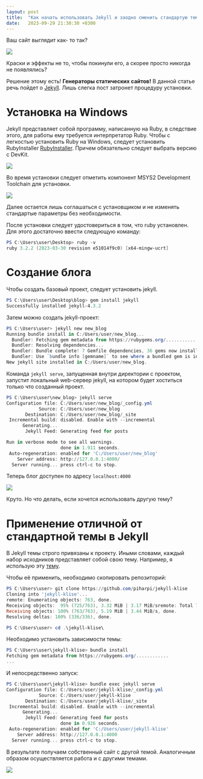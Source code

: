 ```yaml
---
layout: post
title:  "Как начать использовать Jekyll и заодно сменить стандартую тему"
date:   2023-09-29 21:30:30 +0300
---
```


Ваш сайт выглядит как- то так?

![](1.jpg)

Краски и эффекты не то, чтобы покинули его, а скорее просто никогда не
появлялись?

Решение этому есть! **Генераторы статических сайтов!** В данной статье речь
пойдет о [Jekyll](https://jekyllrb.com/). Лишь слегка пост затронет процедуру
установки.

# Установка на Windows

Jekyll представляет собой программу, написанную на Ruby, в следствие этого, для
работы ему требуется интерпретатор Ruby. Чтобы с легкостью установить Ruby на
Windows, следует установить RubyInstaller
[RubyInstaller](https://rubyinstaller.org/downloads/). Причем обязательно
следует выбрать версию с DevKit.

![](2.jpg)

Во время установки следует отметить компонент MSYS2 Development Toolchain для
установки.

![](3.jpg)

Далее остается лишь соглашаться с установщиком и не изменять стандартые
параметры без необходимости.

После установки следует удостовериться в том, что ruby установлен. Для этого
достаточно ввести следующую команду:

``` powershell
PS C:\Users\user\Desktop> ruby -v
ruby 3.2.2 (2023-03-30 revision e51014f9c0) [x64-mingw-ucrt]
```

# Создание блога

Чтобы создать базовый проект, следует установить jekyll.

``` powershell
PS C:\Users\user\Desktop\blog> gem install jekyll
Successfully installed jekyll-4.3.2
```

Затем можно создать jekyll-проект:

``` powershell
PS C:\Users\user> jekyll new new_blog
Running bundle install in C:/Users/user/new_blog...
  Bundler: Fetching gem metadata from https://rubygems.org/............
  Bundler: Resolving dependencies...
  Bundler: Bundle complete! 7 Gemfile dependencies, 36 gems now installed.
  Bundler: Use `bundle info [gemname]` to see where a bundled gem is installed.
New jekyll site installed in C:/Users/user/new_blog.
```

Команда `jekyll serve`, запущенная внутри директории с проектом, запустит
локальный web-сервер jekyll, на котором будет хоститься только что созданный
проект.

``` powershell
PS C:\Users\user\new_blog> jekyll serve
Configuration file: C:/Users/user/new_blog/_config.yml
            Source: C:/Users/user/new_blog
       Destination: C:/Users/user/new_blog/_site
 Incremental build: disabled. Enable with --incremental
      Generating...
       Jekyll Feed: Generating feed for posts

Run in verbose mode to see all warnings.
                    done in 1.911 seconds.
 Auto-regeneration: enabled for 'C:/Users/user/new_blog'
    Server address: http://127.0.0.1:4000/
  Server running... press ctrl-c to stop.
```

Теперь блог доступен по адресу `localhost:4000`

![](4.jpg)

Круто. Но что делать, если хочется использовать другую тему?

# Применение отличной от стандартной темы в Jekyll

В Jekyll темы строго привязаны к проекту. Иными словами, каждый набор исходников
представляет собой свою тему. Например, я использую эту
[тему](https://github.com/piharpi/jekyll-klise).

Чтобы её применить, необходимо скопировать репозиторий:

``` powershell
PS C:\Users\user> git clone https://github.com/piharpi/jekyll-klise
Cloning into 'jekyll-klise'...
remote: Enumerating objects: 763, done.
Receiving objects:  95% (725/763), 3.32 MiB | 3.17 MiB/sremote: Total 763 (delta 0), reused 0 (delta 0), pack-reused 76
Receiving objects: 100% (763/763), 5.19 MiB | 3.44 MiB/s, done.
Resolving deltas: 100% (336/336), done.
```

``` powershell
PS C:\Users\user> cd .\jekyll-klise\
```

Необходимо установить зависимости темы:

``` powershell
PS C:\Users\user\jekyll-klise> bundle install
Fetching gem metadata from https://rubygems.org/............
...
```

И непосредственно запуск:

``` powershell
PS C:\Users\user\jekyll-klise> bundle exec jekyll serve
Configuration file: C:/Users/user/jekyll-klise/_config.yml
            Source: C:/Users/user/jekyll-klise
       Destination: C:/Users/user/jekyll-klise/_site
 Incremental build: disabled. Enable with --incremental
      Generating...
       Jekyll Feed: Generating feed for posts
                    done in 0.926 seconds.
 Auto-regeneration: enabled for 'C:/Users/user/jekyll-klise'
    Server address: http://127.0.0.1:4000
  Server running... press ctrl-c to stop.
```

В результате получаем собственный сайт с другой темой. Аналогичным образом
осуществляется работа и с другими темами.

![](5.jpg)
